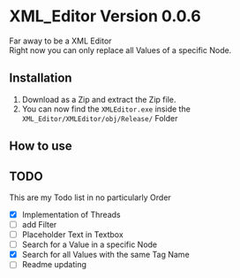 # XML_Editor Version 0.0.6
Far away to be a XML Editor <br>
Right now you can only replace all Values of a specific Node.

## Installation
1. Download as a Zip and extract the Zip file. 
2. You can now find the `XMLEditor.exe` inside the `XML_Editor/XMLEditor/obj/Release/` Folder

## How to use

## TODO
This are my Todo list in no particularly Order
- [X] Implementation of Threads
- [ ] add Filter
- [ ] Placeholder Text in Textbox
- [ ] Search for a Value in a specific Node
- [X] Search for all Values with the same Tag Name
- [ ] Readme updating
